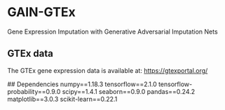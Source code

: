 # GAIN-GTEx
Gene Expression Imputation with Generative Adversarial Imputation Nets

## GTEx data
The GTEx gene expression data is available at: https://gtexportal.org/

## Dependencies
numpy==1.18.3
tensorflow==2.1.0
tensorflow-probability==0.9.0
scipy==1.4.1
seaborn==0.9.0
pandas==0.24.2
matplotlib==3.0.3
scikit-learn==0.22.1

